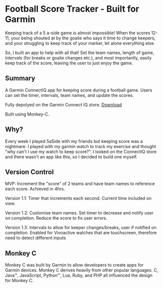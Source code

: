 # Football Score Tracker - Built for Garmin

Keeping track of a 5 a-side game is almost impossible! When the scores 12-11, your being shouted at by the goalie who says it time to change keepers, and your struggling to keep track of your marker, let alone everything else.

So, I built an app to help with all that! Set the team names, length of game, intervals (for breaks or goalie changes etc.), and most importantly, easily keep track of the score, leaving the user to just enjoy the game.

## Summary 

A Garmin ConnectIQ app for keeping score during a football game. Users can set the timer, intervals, team names, and update the scores.

Fully depolyed on the Garmin Connect IQ store. [Download](https://apps.garmin.com/en-US/apps/5d8fbcc0-b650-4a0d-87dd-f5acb095d1ed#0)

Built using Monkey-C.

## Why?

Every week I played 5aSide with my friends but keeping score was a nightmare. I played with my garmin watch to track my exercise and thought "why can't I use my watch to keep score?". I looked on the ConnectIQ store and there wasn't an app like this, so I decided to build one myself.

## Version Control

MVP: Increment the "score" of 2 teams and have team names to reference each score. Achieved in 4hrs.

Version 1.1: Timer that increments each second. Current time included on view.

Version 1.2: Customise team names. Set timer to decrease and notify user on completion. Reduce the score to fix user errors.

Version 1.3: Intervals to allow for keeper changes/breaks, user if notified on completion. Enabled for Vivoactive watches that are touchscreen, therefore need to detect different inputs 

## Monkey C

Monkey C was built by Garmin to allow developers to create apps for Garmin devices. Monkey C derives heavily from other popular languages. C, Java™, JavaScript, Python™, Lua, Ruby, and PHP all influenced the design for Monkey C.

